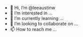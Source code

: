 - 👋 Hi, I’m @leeaustinw
- 👀 I’m interested in ...
- 🌱 I’m currently learning ...
- 💞️ I’m looking to collaborate on ...
- 📫 How to reach me ...

<!---
leeaustinw/leeaustinw is a ✨ special ✨ repository because its `README.md` (this file) appears on your GitHub profile.
You can click the Preview link to take a look at your changes.
--->
